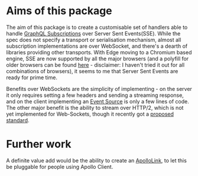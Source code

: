 # Aims of this package

The aim of this package is to create a customisable set of handlers able to handle [GraphQL Subscriptions](https://graphql.github.io/graphql-spec/draft/#sec-Subscription) over Server Sent Events(SSE). While the spec does not specify a transport or serialisation mechanism, almost all subscription implementations are over WebSocket, and there's a dearth of libraries providing other transports. With Edge moving to a Chromium based engine, SSE are now supported by all the major browsers (and a polyfill for older browsers can be found [here](https://github.com/Yaffle/EventSource) - disclaimer: I haven't tried it out for all combinations of browsers), it seems to me that Server Sent Events are ready for prime time. 

Benefits over WebSockets are the simplicity of implementing - on the server it only requires setting a few headers and sending a streaming response, and on the client implementing an [Event Source](https://developer.mozilla.org/en-US/docs/Web/API/EventSource) is only a few lines of code. The other major benefit is the ability to stream over HTTP/2, which is not yet implemented for Web-Sockets, though it recently got a [proposed standard](https://tools.ietf.org/html/rfc8441).


# Further work

A definite value add would be the ability to create an [ApolloLink](https://github.com/apollographql/apollo-link), to let this be pluggable for people using Apollo Client.